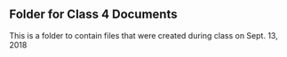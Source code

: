 ## Folder for Class 4 Documents
This is a folder to contain files that were created during class on Sept. 13, 2018
